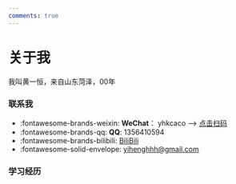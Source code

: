 ```yaml
---
comments: true
---
```


# 关于我

我叫黄一恒，来自山东菏泽，00年

### 联系我

<div class="grid cards" markdown>

- :fontawesome-brands-weixin: **WeChat**： yhkcaco  --> [点击扫码](https://github.com/codeheng/codeheng.github.io/blob/main/docs/home/assets/wechat.jpg?raw=true)
- :fontawesome-brands-qq: **QQ**: 1356410594
- :fontawesome-brands-bilibili: [BiliBili](https://space.bilibili.com/346574970?spm_id_from=333.1007.0.0) 
- :fontawesome-solid-envelope: yihenghhh@gmail.com

</div>

### 学习经历

